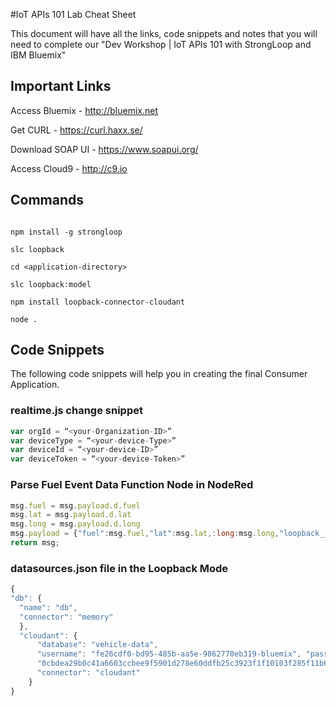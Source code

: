 #IoT APIs 101 Lab Cheat Sheet

This document will have all the links, code snippets and notes that you will need to complete our "Dev Workshop | IoT APIs 101 with StrongLoop and IBM Bluemix"

## Important Links

Access Bluemix - http://bluemix.net

Get CURL - https://curl.haxx.se/

Download SOAP UI - https://www.soapui.org/

Access Cloud9 - http://c9.io

## Commands

```shell

npm install -g strongloop

slc loopback

cd <application-directory>

slc loopback:model

npm install loopback-connector-cloudant

node .

```

## Code Snippets

The following code snippets will help you in creating the final Consumer Application. 

### realtime.js change snippet

```javascript
var orgId = “<your-Organization-ID>”
var deviceType = “<your-device-Type>” 
var deviceId = “<your-device-ID>”
var deviceToken = “<your-device-Token>”
```

### Parse Fuel Event Data Function Node in NodeRed

```javascript
msg.fuel = msg.payload.d.fuel
msg.lat = msg.payload.d.lat
msg.long = msg.payload.d.long
msg.payload = {"fuel":msg.fuel,"lat":msg.lat,:long:msg.long,"loopback__model__name":"<Your Model Name>"}
return msg;
```

### datasources.json file in the Loopback Mode

```javascript
{
"db": {
  "name": "db",
  "connector": "memory" 
  },
  "cloudant": {
      "database": "vehicle-data",
      "username": "fe26cdf0-bd95-485b-aa5e-9862770eb319-bluemix", "password":
      "0cbdea29b0c41a6603ccbee9f5901d278e60ddfb25c3923f1f10103f285f11b6", "name": "cloudant",
      "connector": "cloudant"
    } 
}
```
